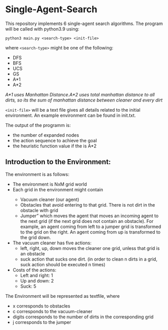# Single-Agent-Search

This repository implements 6 single-agent search algorithms. 
The program will be called with python3.9 using:

 `python3 main.py <search-type> <init-file>`

where `<search-type>` might be one of the following:
<ul>
  <li>DFS</li>
  <li>BFS</li>
  <li>UCS</li>
  <li>GS</li>
  <li>A*1</li> 
  <li>A*2</li> 
</ul>

*A\*1 uses Manhattan Distance.A\*2 uses total manhattan distance to all dirts, so its the sum of manhattan distance between cleaner and every dirt*

`<init-file>` will be a text file gives all details related to the initial environment.
An example environment can be found in init.txt.

The output of the programm is:
<ul>
 <li>the number of expanded nodes
 <li>the action sequence to achieve the goal
 <li>the heuristic function value if the <search-type> is A*2
</ul>
 
## Introduction to the Environment:

The environment is as follows:
<ul>
  <li>The environment is NxM grid world</li>
  <li>Each grid in the environment might contain</li>
  <ul>
    <li>Vacuum cleaner (our agent)</li>
    <li>Obstacles that avoid entering to that grid. There is not dirt in the obstacle with grid</li>
    <li>Jumper” which moves the agent that moves an incoming agent to the next grid (if the next grid does not
contain an obstacle). For example, an agent coming from left to a jumper grid is transformed to the grid on the
right. An agent coming from up is transformed to the grid down.</li>
  </ul>
  <li> The vacuum cleaner has five actions:
  <ul>
    <li>left, right, up, down moves the cleaner one grid, unless that grid is an obstacle</li>
    <li>suck action that sucks one dirt. (in order to clean n dirts in a grid, suck action should be executed n times)</li>
  </ul>
  <li>Costs of the actions:
  <ul>
  <li>Left and right: 1</li>
  <li>Up and down: 2</li>
  <li>Suck: 5</li>
</ul>
</ul>
  
The Environment will be represented as textfile, where
<ul>
  <li>x corresponds to obstacles</li>
  <li>c corresponds to the vacuum-cleaner</li>
  <li>digits corresponds to the number of dirts in the corresponding grid</li>
 <li>j corresponds to the jumper
</ul>
  
